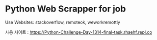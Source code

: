 # Python Web Scrapper for job
Use Websites: stackoverflow, remoteok, weworkremottly

사용 사이트 : https://Python-Challenge-Day-1314-final-task.rhaehf.repl.co
